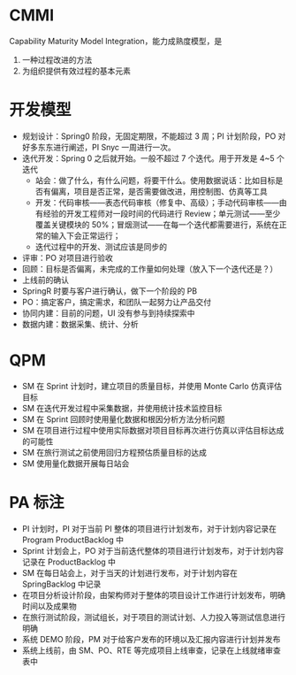 # CMMI

Capability Maturity Model Integration，能力成熟度模型，是

1. 一种过程改进的方法
2. 为组织提供有效过程的基本元素

# 开发模型

* 规划设计：Spring0 阶段，无固定期限，不能超过 3 周；PI 计划阶段，PO 对好多东东进行阐述，PI Snyc 一周进行一次。
* 迭代开发：Spring 0 之后就开始。一般不超过 7 个迭代。用于开发是 4~5 个迭代
  * 站会：做了什么，有什么问题，将要干什么。使用数据说话：比如目标是否有偏离，项目是否正常，是否需要做改进，用控制图、仿真等工具
  * 开发：代码审核——表态代码审核（修复中、高级）；手动代码审核——由有经验的开发工程师对一段时间的代码进行 Review；单元测试——至少覆盖关键模块的 50%；冒烟测试——在每一个迭代都需要进行，系统在正常的输入下会正常运行；
  * 迭代过程中的开发、测试应该是同步的
* 评审：PO 对项目进行验收
* 回顾：目标是否偏离，未完成的工作量如何处理（放入下一个迭代还是？）
* 上线前的确认
* SpringR 时要与客户进行确认，做下一个阶段的 PB
* PO：搞定客户，搞定需求，和团队一起努力让产品交付
* 协同内建：目前的问题，UI 没有参与到持续探索中
* 数据内建：数据采集、统计、分析

# QPM

* SM 在 Sprint 计划时，建立项目的质量目标，并使用 Monte Carlo 仿真评估目标
* SM 在迭代开发过程中采集数据，并使用统计技术监控目标
* SM 在 Sprint 回顾时使用量化数据和根因分析方法分析问题
* SM 在项目进行过程中使用实际数据对项目目标再次进行仿真以评估目标达成的可能性
* SM 在旅行测试之前使用回归方程预估质量目标的达成
* SM 使用量化数据开展每日站会

# PA 标注

* PI 计划时，PI 对于当前 PI 整体的项目进行计划发布，对于计划内容记录在 Program ProductBacklog 中
* Sprint 计划会上，PO 对于当前迭代整体的项目进行计划发布，对于计划内容记录在 ProductBacklog 中
* SM 在每日站会上，对于当天的计划进行发布，对于计划内容在 SpringBacklog 中记录
* 在项目分析设计阶段，由架构师对于整体的项目设计工作进行计划发布，明确时间以及成果物
* 在旅行测试阶段，测试组长，对于项目的测试计划、人力投入等测试信息进行明确
* 系统 DEMO 阶段，PM 对于给客户发布的环境以及汇报内容进行计划并发布
* 系统上线前，由 SM、PO、RTE 等完成项目上线审查，记录在上线就绪审查表中

